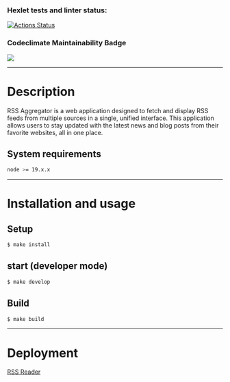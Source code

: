 ### Hexlet tests and linter status:
[![Actions Status](https://github.com/GlebZhigulev/frontend-project-11/actions/workflows/hexlet-check.yml/badge.svg)](https://github.com/GlebZhigulev/frontend-project-11/actions)


### Codeclimate Maintainability Badge
<a href="https://codeclimate.com/github/GlebZhigulev/frontend-project-11/maintainability"><img src="https://api.codeclimate.com/v1/badges/a1d0293bdeea5909e433/maintainability" /></a>

---

# Description

RSS Aggregator is a web application designed to fetch and display RSS feeds from multiple sources in a single, unified interface. This application allows users to stay updated with the latest news and blog posts from their favorite websites, all in one place.

## System requirements

```sh
node >= 19.x.x
```

---

# Installation and usage

## Setup

```sh
$ make install
```

## start (developer mode)

```sh
$ make develop
```

## Build

```sh
$ make build
```

---

# Deployment

[RSS Reader](https://frontend-project-11-pied-chi.vercel.app/)